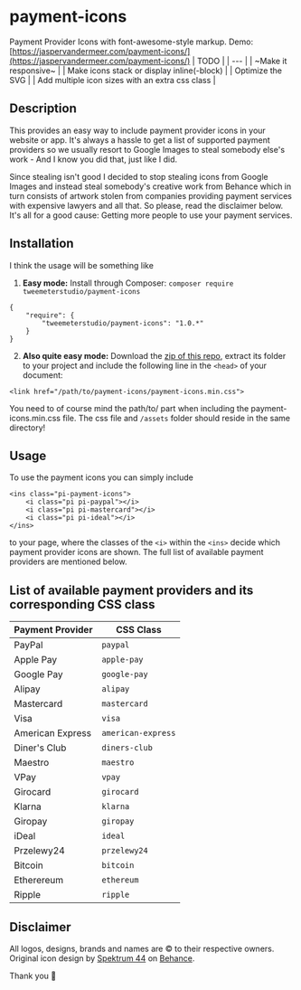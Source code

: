 # payment-icons
Payment Provider Icons with font-awesome-style markup. Demo: [https://jaspervandermeer.com/payment-icons/](https://jaspervandermeer.com/payment-icons/)
| TODO |
| --- |
| ~Make it responsive~ |
| Make icons stack or display inline(-block) |
| Optimize the SVG |
| Add multiple icon sizes with an extra css class |

## Description
This provides an easy way to include payment provider icons in your website or app. It's always a hassle to get a list of supported payment providers so we usually resort to Google Images to steal somebody else's work - And I know you did that, just like I did.

Since stealing isn't good I decided to stop stealing icons from Google Images and instead steal somebody's creative work from Behance which in turn consists of artwork stolen from companies providing payment services with expensive lawyers and all that. So please, read the disclaimer below. It's all for a good cause: Getting more people to use your payment services.
## Installation
I think the usage will be something like
1. **Easy mode:** Install through Composer: `composer require tweemeterstudio/payment-icons`
```
{
    "require": {
        "tweemeterstudio/payment-icons": "1.0.*"
    }
}
```
2. **Also quite easy mode:** Download the [zip of this repo](https://github.com/tweemeterstudio/payment-icons/archive/0.1.zip), extract its folder to your project and include the following line in the `<head>` of your document:
```
<link href="/path/to/payment-icons/payment-icons.min.css">
```
You need to of course mind the path/to/ part when including the payment-icons.min.css file. The css file and `/assets` folder should reside in the same directory!
## Usage
To use the payment icons you can simply include
```
<ins class="pi-payment-icons">
    <i class="pi pi-paypal"></i>
    <i class="pi pi-mastercard"></i>
    <i class="pi pi-ideal"></i>
</ins>
```
to your page, where the classes of the `<i>` within the `<ins>` decide which payment provider icons are shown. The full list of available payment providers are mentioned below.
## List of available payment providers and its corresponding CSS class
| Payment Provider  | CSS Class |
|---|---|
| PayPal            | `paypal` |
| Apple Pay         | `apple-pay` |
| Google Pay        | `google-pay` |
| Alipay            | `alipay` |
| Mastercard        | `mastercard` |
| Visa              | `visa` |
| American Express  | `american-express` |
| Diner's Club      | `diners-club` |
| Maestro           | `maestro` |
| VPay              | `vpay` |
| Girocard          | `girocard` |
| Klarna            | `klarna` |
| Giropay           | `giropay` |
| iDeal             | `ideal` |
| Przelewy24        | `przelewy24` |
| Bitcoin           | `bitcoin` |
| Etherereum        | `ethereum` |
| Ripple            | `ripple` |

## Disclaimer
All logos, designs, brands and names are © to their respective owners.
Original icon design by [Spektrum 44](https://www.behance.net/gallery/93190297/Free-E-Commerce-Logos) on [Behance](https://www.behance.net/spektrum44).

Thank you 💙
